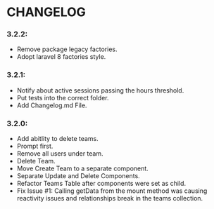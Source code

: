 # CHANGELOG
### 3.2.2:
- Remove package legacy factories.
- Adopt laravel 8 factories style.

### 3.2.1:
- Notify about active sessions passing the hours threshold.
- Put tests into the correct folder.
- Add Changelog.md File.

### 3.2.0:
- Add abitlity to delete teams.
- Prompt first.
- Remove all users under team.
- Delete Team.
- Move Create Team to a separate component.
- Separate Update and Delete Components.
- Refactor Teams Table after components were set as child.
- Fix Issue #1: Calling getData from the mount method was causing reactivity issues and relationships break in the teams collection.